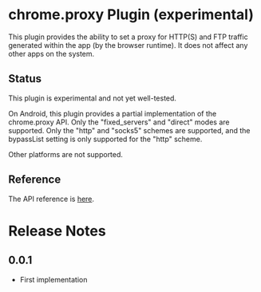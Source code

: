 # chrome.proxy Plugin (experimental)

This plugin provides the ability to set a proxy for HTTP(S) and FTP traffic
generated within the app (by the browser runtime).  It does not affect any other
apps on the system.

## Status

This plugin is experimental and not yet well-tested.

On Android, this plugin provides a partial implementation of the chrome.proxy
API.  Only the "fixed_servers" and "direct" modes are supported.  Only the
"http" and "socks5" schemes are supported, and the bypassList setting is only
supported for the "http" scheme.

Other platforms are not supported.

## Reference

The API reference is [here](https://developer.chrome.com/extensions/proxy).

# Release Notes

## 0.0.1
- First implementation
